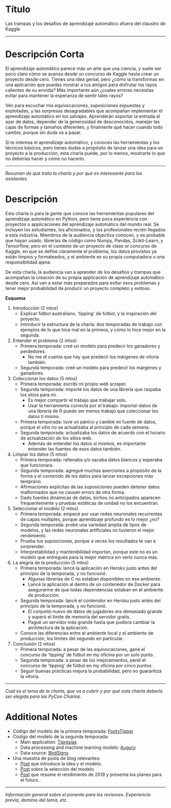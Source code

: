 # **Título**

Las trampas y los desafíos de aprendizaje automático afuera del claustro de Kaggle

---

# **Descripción Corta**

El aprendizaje automático parece más un arte que una ciencia, y suele ser poco claro cómo se avanza desde un concurso de Kaggle hasta crear un proyecto desde cero. Tienes una idea genial, pero ¿cómo la transformas en una aplicación que puedas mostrar a tus amigos para disfrutar los rayos calientes de su envídia? Más importante aún ¿cuales errores necesitas evitar para mantener la esperanza de sentir tales rayos?

Vén para escuchar mis equivocaciones, suposiciones expuestas y explotadas, y las sorpresas desagradables que acompañan implementar el aprendizaje automático en los salvajes. Aprenderán soportar la entrada al azar de datos, depender de la generosidad de desconocidos, manejar las cajas de formas y tamaños diferentes, y finalmente qué hacer cuando todo cambie, porque sin duda va a pasar.

Si te interesa el aprendizaje automático, y conoces las herramientas y los técnicos básicos, pero tienes dudas a propósito de lanzar una idea para un proyecto a la producción, esta charla puede, por lo menos, mostrarte lo que no deberías hacer y cómo no hacerlo.

---

_Resumen de qué trata la charla y por qué es interesante para los asistentes._

# **Descripción**

Esta charla is para la gente que conoce las herramientas populares del aprendizaje automático en Python, pero tiene poca experiencia con proyectos o applicaciones del aprendizaje automático del mundo real. Se incluyen los estudiantes, los aficionados, y los profesionales recién llegados a esta indústria. Miembros de la audiencia objectiva conocen, y es probable que hayan usado, librerías de código como Numpy, Pandas, Scikit-Learn, y Tensorflow, pero en el contexto de un proyecto de clase or concurso de Kaggle, en que se define claramente el problema, los datos provistos ya están limpios y formateados, y el ambiente es su propia computadora o una responsibilidad ajena.

De esta charla, la audiencia van a aprender de los desafíos y trampas que acompañan la creación de su propia applicación de aprendizaje automático desde cero. Así van a estar más preparados para evitar esos problemas y tener mejor probabilidad de producir un proyecto completo y exitoso.

**Esquema**

1. Introducción (2 mtos)
    * Explicar fútbol australiano, 'tipping' de fútbol, y la inspiración del proyecto.
    * Introducir la estructura de la charla: dos temporadas de trabajo con ejemplos de lo que hice mal en la primera, y cómo lo hice mejor en la segunda.
2. Entender el problema (2 mtos)
    * Primera temporada: creé un modelo para predecir los ganadores y perdedores.
        * No me di cuenta que hay que predecir los márgenes de vitoria también.
    * Segunda temporada: creé un modelo para predecir los márgenes y ganadores.
3. Coleccionar los datos (5 mtos)
    * Primera temporada: escribí mi propio web scraper.
    * Segunda temporada: importé los datos de una librería que raspaba los sitios para mi.
        * Es mejor compartir el trabajo que trabajar solo.
        * Usar la herramienta correcta por el trabajo: importar datos de una librería de R puede ser menos trabajo que coleccionar los datos ti mismo.
    * Primera temporada: tuve un pánico y cambié mi fuente de datos, porque el sitio no se actualizaba al principio de cada semana.
    * Segunda temporada: actualizaba los datos de acuerdo con el horario de actualización de los sitios web.
        * Además de entender los datos si mismos, es importante entender las fuentes de esos datos también.
4. Limpiar los datos (5 mtos)
    * Primera temporada: rellenaba y/o sacaba datos blancos y esperaba que funcionara.
    * Segunda temporada: agregué muchas aserciones a propósito de la forma y el contenido de los datos para lanzar excepciones más temprano.
    * Afirmaciones explícitas de las suposiciones pueden detener datos malformados que no causen errors de otra forma.
    * Dado fuentes dinámicas de datos, bichos no anticipados aparecen frequentemente y pruebas estáticas de unidad no los encuentran.
5. Seleccionar el modelo (2 mtos)
    * Primera temporada: empecé por usar redes neuronales recurrentes de capas multiples, porque aprendizaje profundo es lo mejor ¿no?
    * Segunda temporada: probé una variedad amplia de tipos de modelos, y las redes neuronales artificiales no tuvieron el mejor rendimiento.
    * Prueba tus suposiciones, porque a veces los resultados te van a sorprender.
    * Interpretabilidad y mantenibilidad importan, porque este no es un modelo que entregues para la mejor métrica sin verlo nunca más.
6. La alegría de la producción (5 mtos)
    * Primera temporada: lancé la aplicación en Heroku justo antes del principio de la temporada, y no funcionó.
        * Algunas librerías de C no estaban disponibles en ese ambiente.
        * Lancé la aplicación al dentro de un contenedor de Docker para asegurarme de que todas dependencias estaban en el ambiente de producción.
    * Segunda temporada: lancé el contenidor en Heroku justo antes del principio de la temporada, y no funcionó.
        * El conjunto nuevo de datos de jugadores era demasiado grande y superó el límite de memoria del servidor gratis.
        * Pagué un servidor más grande hasta que pudiera cambiar la architectura de la aplicación.
    * Conoce las diferencias entre el ambiente local y el ambiente de producción, los límites del segundo en particular.
7. Conclusión (2 mtos)
    * Primera temporada: a pesar de las equivocaciones, gané el concurso de 'tipping' de fútbol en my oficina por un solo punto.
    * Segunda temporada: a pesar de los mejoramientos, perdí el concurso de 'tipping' de fútbol en my oficina por cinco puntos.
    * Seguir buenas prácticas mejora la probabilidad, pero no guarantiza la vitoria.

---

_Cual es el tema de la charla, que va a cubrir y por qué esta charla debería ser elegida para las PyCon Charlas._

# **Additional Notes**

* Código del modelo de la primera temporada: [FootyTipper](https://github.com/cfranklin11/footy-tipper)
* Código del modelo de la segunda temporada:
    * Main application: [Tipresias](https://github.com/tipresias/tipresias)
    * Data processing and machine learning models: [Augury](https://github.com/tipresias/augury)
    * Data source: [BirdSigns](https://github.com/tipresias/bird-signs)
* Una muestra de posts de blog relevantes:
    * [Post](https://medium.com/@craigjfranklin/toward-a-better-footy-tipping-model-mistakes-were-made-ee5a6738741f) que introduce la idea y el modelo.
    * [Post](https://medium.com/@craigjfranklin/footy-tipping-with-machine-learning-models-assemble-5f884a7e8538) sobre la selección del modelo.
    * [Post](https://dev.to/englishcraig/footy-tipping-with-machine-learning-2019-season-review-55mc) que resume el rendimiento de 2019 y presenta los planes para el futuro..

---

_Información general sobre el ponente para los revisores. Experiencia previa, dominio del tema, etc._
